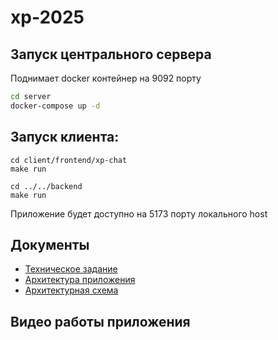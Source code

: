 # xp-2025

## Запуск центрального сервера
Поднимает docker контейнер на 9092 порту
```bash
cd server
docker-compose up -d
```

## Запуск клиента:
```
cd client/frontend/xp-chat
make run

cd ../../backend
make run

```
Приложение будет доступно на 5173 порту локального host

## Документы
- [Техническое задание](docs/KR.txt)
- [Архитектура приложения](docs/architecture.md)
- [Архитектурная схема](docs/image.png)

## Видео работы приложения
